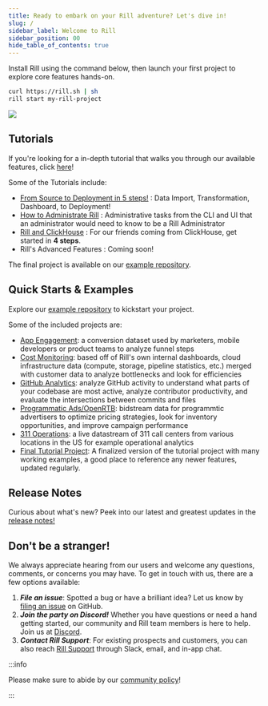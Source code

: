 ```yaml
---
title: Ready to embark on your Rill adventure? Let's dive in!
slug: /
sidebar_label: Welcome to Rill
sidebar_position: 00
hide_table_of_contents: true
---
```

Install Rill using the command below, then launch your first project to explore core features hands-on.

```bash
curl https://rill.sh | sh
rill start my-rill-project
```

<img src = 'https://storage.googleapis.com/prod-cdn.rilldata.com/docs/rill_hero.gif' class='rounded-gif' />
<br />

## Tutorials

If you're looking for a in-depth tutorial that walks you through our available features, click [here](../tutorials/index.md)! 

Some of the Tutorials include:

- [From Source to Deployment in 5 steps!](../tutorials/rill_basics/launch) : Data Import, Transformation, Dashboard, to Deployment!
- [How to Administrate Rill](../tutorials/administration/) : Administrative tasks from the CLI and UI that an administrator would need to know to be a Rill Administrator
- [Rill and ClickHouse](../tutorials/rill_clickhouse/r_ch_launch) : For our friends coming from ClickHouse, get started in **4 steps**.
- Rill's Advanced Features : Coming soon!

The final project is available on our [example repository](https://github.com/rilldata/rill-examples/tree/main/my-rill-tutorial). 


## Quick Starts & Examples

Explore our [example repository](https://github.com/rilldata/rill-examples/) to kickstart your project.

Some of the included projects are:

- [App Engagement](https://github.com/rilldata/rill-examples/tree/main/rill-app-engagement): a conversion dataset used by marketers, mobile developers or product teams to analyze funnel steps
- [Cost Monitoring](https://github.com/rilldata/rill-examples/tree/main/rill-cost-monitoring): based off of Rill's own internal dashboards, cloud infrastructure data (compute, storage, pipeline statistics, etc.) merged with customer data to analyze bottlenecks and look for efficiencies
- [GitHub Analytics](https://github.com/rilldata/rill-examples/tree/main/rill-github-analytics): analyze GitHub activity to understand what parts of your codebase are most active, analyze contributor productivity, and evaluate the intersections between commits and files
- [Programmatic Ads/OpenRTB](https://github.com/rilldata/rill-examples/tree/main/rill-openrtb-prog-ads): bidstream data for programmtic advertisers to optimize pricing strategies, look for inventory opportunities, and improve campaign performance
- [311 Operations](https://github.com/rilldata/rill-examples/tree/main/rill-311-ops): a live datastream of 311 call centers from various locations in the US for example operational analytics 
- [Final Tutorial Project](https://github.com/rilldata/rill-examples/tree/main/my-rill-tutorial): A finalized version of the tutorial project with many working examples, a good place to reference any newer features, updated regularly.


## Release Notes

Curious about what's new? Peek into our latest and greatest updates in the [release notes!](https://docs.rilldata.com/notes)

## Don't be a stranger!
We always appreciate hearing from our users and welcome any questions, comments, or concerns you may have. To get in touch with us, there are a few options available:
1. _**File an issue**_: Spotted a bug or have a brilliant idea? Let us know by [filing an issue](https://github.com/rilldata/rill/issues/new/choose) on GitHub.
2. _**Join the party on Discord!**_ Whether you have questions or need a hand getting started, our community and Rill team members is here to help. Join us at [Discord](https://discord.gg/DJ5qcsxE2m).
3. _**Contact Rill Support**_: For existing prospects and customers, you can also reach [Rill Support](contact.md#contacting-support) through Slack, email, and in-app chat. 

:::info

Please make sure to abide by our [community policy](https://github.com/rilldata/rill/blob/main/COMMUNITY-POLICY.md)!

:::

